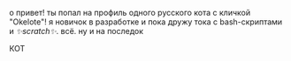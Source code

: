 о привет! ты попал на профиль одного русского кота с кличкой "Okelote"! я новичок в разработке и пока дружу тока с bash-скриптами и *✨scratch✨*. всё. ну и на последок

КОТ
